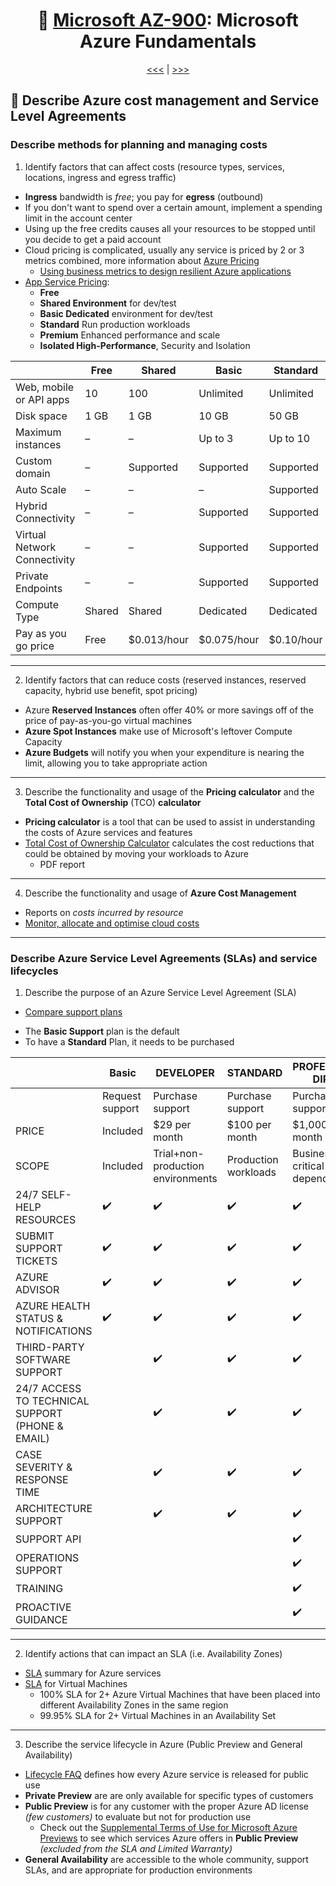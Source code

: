 <div align="center">
      
# 🧱 [Microsoft AZ-900](az-900-index.md): Microsoft Azure Fundamentals
      
[<<<](az-900-part5.md) | [>>>](az-900-part1.md)
      
</div>


## 🤑 Describe **Azure cost management** and **Service Level Agreements**

### Describe methods for planning and managing costs
1. Identify factors that can affect costs (resource types, services, locations, ingress and egress traffic)
+ **Ingress** bandwidth is _free_; you pay for **egress** (outbound)
+ If you don't want to spend over a certain amount, implement a spending limit in the account center
+ Using up the free credits causes all your resources to be stopped until you decide to get a paid account
+ Cloud pricing is complicated, usually any service is priced by 2 or 3 metrics combined, more information about [Azure Pricing](https://azure.microsoft.com/en-in/pricing/#product-pricing)
  + [Using business metrics to design resilient Azure applications](https://learn.microsoft.com/en-us/azure/architecture/framework/resiliency/business-metrics#understand-service-levelagreements)
+ [App Service Pricing](https://azure.microsoft.com/en-in/pricing/details/app-service/windows/):
    - **Free**
    - **Shared Environment** for dev/test
    - **Basic Dedicated** environment for dev/test
    - **Standard** Run production workloads
    - **Premium** Enhanced performance and scale
    - **Isolated High-Performance**, Security and Isolation


|                              | Free   | Shared      | Basic       | Standard   | Premium    | Isolated   |
|------------------------------|--------|-------------|-------------|------------|------------|------------|
| Web, mobile or API apps      | 10     | 100         | Unlimited   | Unlimited  | Unlimited  | Unlimited  |
| Disk space                   | 1 GB   | 1 GB        | 10 GB       | 50 GB      | 250 GB     | 1 TB       |
| Maximum instances            | –      | –           | Up to 3     | Up to 10   | Up to 30   | Up to 100  |
| Custom domain                | –      | Supported   | Supported   | Supported  | Supported  | Supported  |
| Auto Scale                   | –      | –           | –           | Supported  | Supported  | Supported  |
| Hybrid Connectivity          | –      | –           | Supported   | Supported  | Supported  | Supported  |
| Virtual Network Connectivity | –      | –           | Supported   | Supported  | Supported  | Supported  |
| Private Endpoints            | –      | –           | Supported   | Supported  | Supported  | Supported  |
| Compute Type                 | Shared | Shared      | Dedicated   | Dedicated  | Dedicated  | Isolated   |
| Pay as you go price          | Free   | $0.013/hour | $0.075/hour | $0.10/hour | $0.20/hour | $0.40/hour |


- - -

2. Identify factors that can reduce costs (reserved instances, reserved capacity, hybrid use benefit, spot pricing)
+ Azure **Reserved Instances** often offer 40% or more savings off of the price of pay-as-you-go virtual machines
+ **Azure Spot Instances** make use of Microsoft's leftover Compute Capacity
+ **Azure Budgets** will notify you when your expenditure is nearing the limit, allowing you to take appropriate action



- - -

3. Describe the functionality and usage of the **Pricing calculator** and the **Total Cost of Ownership** (TCO) **calculator**
+ **Pricing calculator** is a tool that can be used to assist in understanding the costs of Azure services and features
+ [Total Cost of Ownership Calculator](https://azure.microsoft.com/en-in/pricing/tco/calculator/) calculates the cost reductions that could be obtained by moving your workloads to Azure
  - PDF report

- - -

4. Describe the functionality and usage of **Azure Cost Management**
+ Reports on _costs incurred by resource_
+ [Monitor, allocate and optimise cloud costs](https://learn.microsoft.com/en-us/training/modules/analyze-costs-create-budgets-azure-cost-management/?WT.mc_id=AZ-MVP-5003556)

- - -

### Describe Azure Service Level Agreements (SLAs) and service lifecycles
1. Describe the purpose of an Azure Service Level Agreement (SLA)
- [Compare support plans](https://azure.microsoft.com/en-us/support/plans/)
+ The **Basic Support** plan is the default
+ To have a **Standard** Plan, it needs to be purchased

      
|                                                  | **Basic**       | **DEVELOPER**                     | **STANDARD**          | **PROFESSIONAL DIRECT**      |
|--------------------------------------------------|-----------------|-----------------------------------|-----------------------|------------------------------|
|                                                  | Request support | Purchase support                  | Purchase support      | Purchase support             |
| PRICE                                            | Included        | $29 per month	               | $100 per month        | $1,000 per month             |
| SCOPE                                            | Included        | Trial+non-production environments | Production workloads  | Business-critical dependence |
| 24/7 SELF-HELP RESOURCES                         | ✔️             | ✔️                                | ✔️                    | ✔️                          |
| SUBMIT SUPPORT TICKETS                           | ✔️             | ✔️                                | ✔️                    | ✔️                          |
| AZURE ADVISOR                                    | ✔️             | ✔️                                | ✔️                    | ✔️                          |
| AZURE HEALTH STATUS & NOTIFICATIONS              | ✔️             | ✔️                                | ✔️                    | ✔️                          |
| THIRD-PARTY SOFTWARE SUPPORT                     |                | ✔️                                | ✔️                    | ✔️                          |
| 24/7 ACCESS TO TECHNICAL SUPPORT (PHONE & EMAIL) |                | ✔️                                | ✔️                    | ✔️                          |
| CASE SEVERITY & RESPONSE TIME                    |                | ✔️                                | ✔️                    | ✔️                          |
| ARCHITECTURE SUPPORT                             |                | ✔️                                | ✔️                    | ✔️                          |
| SUPPORT API                                      |                |                                    |                       | ✔️                          |
| OPERATIONS SUPPORT                               |                |                                    |                       | ✔️                          |
| TRAINING                                         |                |                                    |                       | ✔️                          |
| PROACTIVE GUIDANCE                               |                |                                    |                       | ✔️                          |




- - -

2. Identify actions that can impact an SLA (i.e. Availability Zones)
+ [SLA](https://azure.microsoft.com/en-gb/support/legal/sla/summary/) summary for Azure services
+ [SLA](https://azure.microsoft.com/en-us/support/legal/sla/virtual-machines/v1_9/) for Virtual Machines
  - 100% SLA for 2+ Azure Virtual Machines that have been placed into different Availability Zones in the same region
  - 99.95% SLA for 2+ Virtual Machines in an Availability Set

- - -

3. Describe the service lifecycle in Azure (Public Preview and General Availability)
+ [Lifecycle FAQ](https://learn.microsoft.com/en-us/lifecycle/faq/azure?WT.mc_id=AZ-MVP-5003556) defines how every Azure service is released for public use
+ **Private Preview** are are only available for specific types of customers
+ **Public Preview** is for any customer with the proper Azure AD license _(few customers)_ to evaluate but not for production use
  + Check out the [Supplemental Terms of Use for Microsoft Azure Previews](https://azure.microsoft.com/en-us/support/legal/preview-supplemental-terms/) to see which services Azure offers in **Public Preview** _(excluded from the SLA and Limited Warranty)_
+ **General Availability** are accessible to the whole community, support SLAs, and are appropriate for production environments

